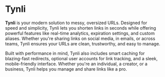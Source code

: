 # Tynli

**Tynli** is your modern solution to messy, oversized URLs. Designed for speed and simplicity, Tynli lets you shorten links in seconds while offering powerful features like real-time analytics, expiration settings, and custom aliases. Whether you're sharing links on social media, in emails, or across teams, Tynli ensures your URLs are clean, trustworthy, and easy to manage.

Built with performance in mind, Tynli also includes smart caching for blazing-fast redirects, optional user accounts for link tracking, and a sleek, mobile-friendly interface. Whether you're an individual, a creator, or a business, Tynli helps you manage and share links like a pro.

